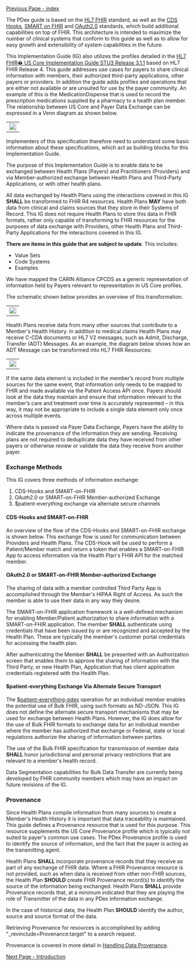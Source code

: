 [Previous Page - index](index.html)

The PDex guide is based on the [HL7 FHIR](http://hl7.org/fhir/) standard, as well as the [CDS Hooks](https://cds-hooks.org/),  [SMART on FHIR](http://docs.smarthealthit.org/) and [OAuth2.0](https://oauth.net/2/) standards, which build additional capabilities on top of FHIR. This architecture is intended to maximize the number of clinical systems that conform to this guide as well as to allow for easy growth and extensibility of system capabilities in the future.

This Implementation Guide (IG) also utilizes the profiles detailed in the [HL7 FHIR� US Core Implementation Guide STU3 Release 3.1.1](http://hl7.org/fhir/us/core/STU3.1.1) based on HL7 FHIR Release 4. This guide addresses use cases for payers to share clinical information with members, their authorized third-party applications, other payers or providers. In addition the guide adds profiles and operations that are either not available or are unsuited for use by the payer community. An example of this is the MedicationDispense that is used to record the prescription medications supplied by a pharmacy to a health plan member. The relationship between US Core and Payer Data Exchange can be expressed in a Venn diagram as shown below.

<table><tr><td><img width="100%" height="auto" src="PDexAndUSCoreRelationship-v5.png" /></td></tr></table>
  
Implementers of this specification therefore need to understand some basic information about these specifications, which act as building blocks for this Implementation Guide.

The purpose of this Implementation Guide is to enable data to be exchanged between Health Plans (Payers) and Practitioners (Providers) and via Member-authorized exchange between Health Plans and Third-Party Applications, or with other health plans. 

All data exchanged by Health Plans using the interactions covered in this IG **SHALL** be transformed to FHIR R4 resources.  Health Plans **MAY** have both data from clinical and claims sources that they store in their Systems of Record. This IG does not require Health Plans to store this data in FHIR formats, rather only capable of transforming to FHIR resources for the purposes of data exchange with Providers, other Health Plans and Third-Party Applications for the interactions covered in this IG.

**There are items in this guide that are subject to update**. This includes:
- Value Sets
- Code Systems
- Examples

We have mapped the CARIN Alliance CPCDS as a generic representation of information held by Payers relevant to representation in US Core profiles.

The schematic shown below provides an overview of this transformation.

<table><tr><td><img width="100%" height="auto" src="Payer-Admin-Financial-Clinical-Data-interchange.png" /></td></tr></table>

Health Plans receive data from many other sources that contribute to a Member's Health History. In addition to medical claims Health Plans may receive C-CDA documents or HL7 V2 messages, such as Admit, Discharge, Transfer (ADT) Messages. As an example, the diagram below shows how an ADT Message can be transformed into HL7 FHIR Resources:

<table><tr><td><img width="100%" height="auto" src="MappingFromV2toFHIR.png" /></td></tr></table>

If the same data element is included in the member’s record from multiple sources for the same event, that information only needs to be mapped to FHIR and made available via the Patient Access API once. Payers should look at the data they maintain and ensure that information relevant to the member’s care and treatment over time is accurately represented – in this way, it may not be appropriate to include a single data element only once across multiple events.

Where data is passed via Payer Data Exchange, Payers have the ability to indicate the provenance of the information they are sending. Receiving plans are not required to deduplicate data they have received from other payers or otherwise review or validate the data they receive from another payer.
 
### Exchange Methods

This IG covers three methods of information exchange:
1. CDS-Hooks and SMART-on-FHIR
2. OAuth2.0 or SMART-on-FHIR Member-authorized Exchange
3. $patient-everything exchange via alternate secure channels

#### CDS-Hooks and SMART-on-FHIR

An overview of the flow of the CDS-Hooks and SMART-on-FHIR exchange is shown below. This exchange flow is used for communication between Providers and Health Plans. The CDS-Hook will be used to perform a Patient/Member match and return a token that enables a SMART-on-FHIR App to access information via the Health Plan's FHIR API for the matched member.


#### OAuth2.0 or SMART-on-FHIR Member-authorized Exchange

The sharing of data with a member controlled Third Party App is accomplished through the Member's HIPAA Right of Access. As such the member is able to use their data in any way they desire. 

The SMART-on-FHIR application framework is a well-defined mechanism for enabling Member/Patient authorization to share information with a SMART-on-FHIR application. The member **SHALL** authenticate using credentials that have been issued by or are recognized and accepted by the Health Plan. These are typically the member's customer portal credentials for accessing the health plan.

After authenticating the Member **SHALL** be presented with an Authorization screen that enables them to approve the sharing of information with the Third Party, or new Health Plan, Application that has client application credentials registered with the Health Plan.


#### $patient-everything Exchange Via Alternate Secure Transport

The [$patient-everything-pdex](OperationDefinition-patient-everything-pdex.html) operation for an individual member enables the potential use of Bulk FHIR, using such formats as ND-JSON. This IG does not define the alternate secure transport mechanisms that may be used for exchange between Health Plans. However, the IG does allow for the use of Bulk FHIR formats to exchange data for an individual member where the member has authorized that exchange or Federal, state or local regulations authorize the sharing of information between parties. 

The use of the Bulk FHIR specification for transmission of member data **SHALL** honor jurisdictional and personal privacy restrictions that are relevant to a member's health record.

Data Segmentation capabilities for Bulk Data Transfer are currently being developed by FHIR community members which may have an impact on future revisions of the IG.

### Provenance

Since Health Plans compile information from many sources to create a Member's Health History it is important that data traceability is maintained. This guide defines a Provenance resource that is used for this purpose. This resource supplements the US Core Provenance profile which is typically not suited to payer's common use cases. The PDex Provenance profile is used to identify the source of information, and the fact that the payer is acting as the transmitting agent.

Health Plans **SHALL** incorporate provenance records that they receive as part of any exchange of FHIR data. Where a FHIR Provenance resource is not provided, such as when data is received from other non-FHIR sources, the Health Plan **SHOULD** create FHIR Provenance record(s) to identify the source of the information being exchanged. Health Plans **SHALL** provide Provenance records that, at a minimum indicated that they are playing the role of Transmitter of the data in any PDex information exchange.

In the case of historical data, the Health Plan **SHOULD** identify the author, source and source format of the data.

Retrieving Provenance for resources is accomplished by adding "_revinclude=Provenance:target" to a search request.

Provenance is covered in more detail in [Handling Data Provenance](HandlingDataProvenance.html).


[Next Page - Introduction](Introduction.html)
